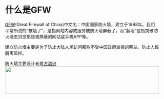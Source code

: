 # 什么是GFW
[GFW](https://zh.wikipedia.org/zh-cn/%E9%98%B2%E7%81%AB%E9%95%BF%E5%9F%8E)(Great Firewall of China)中文名：中国国家防火墙，建立于1998年。我们平常所说的“被墙了”，是指网站内容或服务被防火墙屏蔽了。而“翻墙”是指突破防火墙去浏览那些被屏蔽的网站或手机APP等。

建立防火墙主要是为了防止大陆人民访问那些不受中国政府监控的网站，防止人民脱离监控。

防火墙主要设计者是[方滨兴](https://zh.wikipedia.org/wiki/%E6%96%B9%E6%BB%A8%E5%85%B4)
<a href="https://www.vultr.com/?ref=8371895-6G"><img src="https://www.vultr.com/media/banner_1.png" width="100%" height="90"></a>